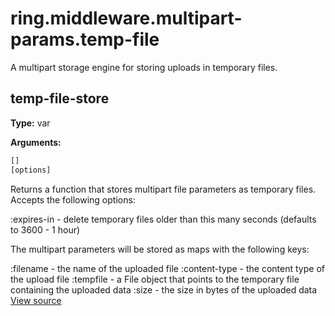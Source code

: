 # ring.middleware.multipart-params.temp-file

A multipart storage engine for storing uploads in temporary files.


## temp-file-store
**Type:** var



**Arguments:**
```clojure
[]
[options]
```
Returns a function that stores multipart file parameters as temporary files.
Accepts the following options:

:expires-in - delete temporary files older than this many seconds
              (defaults to 3600 - 1 hour)

The multipart parameters will be stored as maps with the following keys:

:filename     - the name of the uploaded file
:content-type - the content type of the upload file
:tempfile     - a File object that points to the temporary file containing
                the uploaded data
:size         - the size in bytes of the uploaded data
[View source](http://github.com/ring-clojure/ring/blob/1.8.1/ring-core/src/ring/middleware/multipart_params/temp_file.clj#L46)